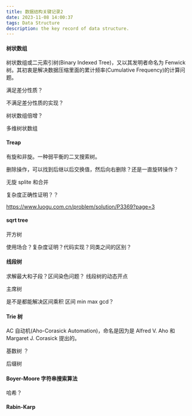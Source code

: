 ```yaml
---
title: 数据结构关键记录2
date: 2023-11-08 14:00:37
tags: Data Structure
description: the key record of data structure.
---
```


#### 树状数组

树状数组或二元索引树(Binary Indexed Tree)，又以其发明者命名为 Fenwick 树。其初衷是解决数据压缩里面的累计频率(Cumulative Frequency)的计算问题。

满足差分性质？

不满足差分性质的实现？

树状数组倍增？

多维树状数组

#### Treap

有旋和非旋。一种弱平衡的二叉搜索树。

删除操作，可以找到后继以后交换值，然后向右删除？还是一直旋转操作？

无旋 splite 和合并

复杂度正确性证明？？

https://www.luogu.com.cn/problem/solution/P3369?page=3

#### sqrt tree

开方树

使用场合？复杂度证明？代码实现？同类之间的区别？


#### 线段树

求解最大和子段？区间染色问题？
线段树的动态开点

主席树

是不是都能解决区间乘积 区间 min max gcd？

#### Trie 树

AC 自动机(Aho-Corasick Automation)，命名是因为是 Alfred V. Aho 和 Margaret J. Corasick 提出的。

基数树 ？ 

后缀树

#### Boyer-Moore 字符串搜索算法

哈希？

#### Rabin-Karp

